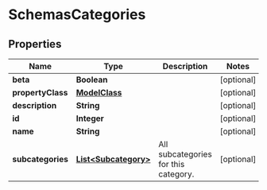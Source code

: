 # SchemasCategories

## Properties
Name | Type | Description | Notes
------------ | ------------- | ------------- | -------------
**beta** | **Boolean** |  |  [optional]
**propertyClass** | [**ModelClass**](ModelClass.md) |  |  [optional]
**description** | **String** |  |  [optional]
**id** | **Integer** |  |  [optional]
**name** | **String** |  |  [optional]
**subcategories** | [**List&lt;Subcategory&gt;**](Subcategory.md) | All subcategories for this category. |  [optional]
